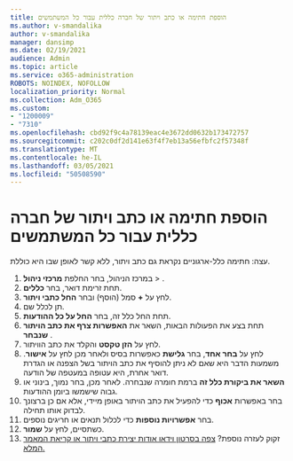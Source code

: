 ```yaml
---
title: הוספת חתימה או כתב ויתור של חברה כללית עבור כל המשתמשים
ms.author: v-smandalika
author: v-smandalika
manager: dansimp
ms.date: 02/19/2021
audience: Admin
ms.topic: article
ms.service: o365-administration
ROBOTS: NOINDEX, NOFOLLOW
localization_priority: Normal
ms.collection: Adm_O365
ms.custom:
- "1200009"
- "7310"
ms.openlocfilehash: cbd92f9c4a78139eac4e3672dd0632b173472757
ms.sourcegitcommit: c202c0df2d141e63f4f7eb13a56efbfc2f57348f
ms.translationtype: MT
ms.contentlocale: he-IL
ms.lasthandoff: 03/05/2021
ms.locfileid: "50508590"
---
```

# <a name="add-a-global-company-signature-or-disclaimer-for-all-users"></a>הוספת חתימה או כתב ויתור של חברה כללית עבור כל המשתמשים

עצה: חתימה כלל-ארגוניים נקראת גם כתב ויתור, ללא קשר לאופן שבו היא כוללת.

1. במרכז הניהול, בחר החלפת **מרכזי ניהול**  >  .
2. תחת זרימת דואר, בחר **כללים**.
3. לחץ על **+** סמל (הוסף) ובחר **החל כתבי ויתור**.
4. תן לכלל שם.
5. תחת החל כלל זה, בחר **החל על כל ההודעות**.
6. תחת בצע את הפעולות הבאות, השאר את **האפשרות צרף את כתב הויתור שנבחר** .
7. לחץ על **הזן טקסט** והקלד את כתב הוויתור.
8. לחץ על **בחר אחד**, בחר **גלישת** כאפשרות בסיס ולאחר מכן לחץ על **אישור**. משמעות הדבר היא שאם לא ניתן להוסיף את כתב הויתור בשל הצפנה או הגדרת דואר אחרת, היא עטופה במעטפה של הודעה.
9. **השאר את ביקורת כלל זה** ברמת חומרה שנבחרה. לאחר מכן, בחר נמוך, בינוני או גבוה שישמשו ביומן ההודעות.
10. בחר באפשרות **אכוף** כדי להפעיל את כתב הויתור באופן מיידי, אלא אם כן ברצונך לבדוק אותו תחילה.
11. בחר **אפשרויות נוספות** כדי לכלול תנאים או חריגים נוספים.
12. כשתסיים, לחץ על **שמור**.
13. זקוק לעזרה נוספת? [צפה בסרטון וידאו אודות יצירת כתבי ויתור או קריאת המאמר המלא.](https://support.office.com/article/2d75860f-c527-4352-a7f6-73eba54c0c72?wt.mc_id=Chat_GlobalSignature)